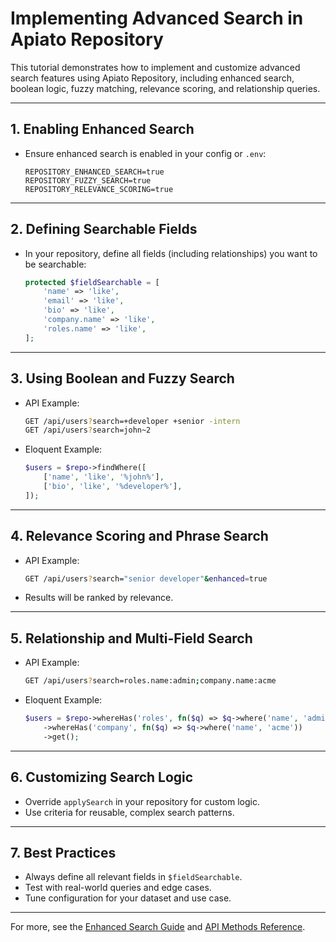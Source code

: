 # Implementing Advanced Search in Apiato Repository

This tutorial demonstrates how to implement and customize advanced search features using Apiato Repository, including enhanced search, boolean logic, fuzzy matching, relevance scoring, and relationship queries.

---

## 1. Enabling Enhanced Search

- Ensure enhanced search is enabled in your config or `.env`:
  ```env
  REPOSITORY_ENHANCED_SEARCH=true
  REPOSITORY_FUZZY_SEARCH=true
  REPOSITORY_RELEVANCE_SCORING=true
  ```

---

## 2. Defining Searchable Fields

- In your repository, define all fields (including relationships) you want to be searchable:
  ```php
  protected $fieldSearchable = [
      'name' => 'like',
      'email' => 'like',
      'bio' => 'like',
      'company.name' => 'like',
      'roles.name' => 'like',
  ];
  ```

---

## 3. Using Boolean and Fuzzy Search

- API Example:
  ```bash
  GET /api/users?search=+developer +senior -intern
  GET /api/users?search=john~2
  ```
- Eloquent Example:
  ```php
  $users = $repo->findWhere([
      ['name', 'like', '%john%'],
      ['bio', 'like', '%developer%'],
  ]);
  ```

---

## 4. Relevance Scoring and Phrase Search

- API Example:
  ```bash
  GET /api/users?search="senior developer"&enhanced=true
  ```
- Results will be ranked by relevance.

---

## 5. Relationship and Multi-Field Search

- API Example:
  ```bash
  GET /api/users?search=roles.name:admin;company.name:acme
  ```
- Eloquent Example:
  ```php
  $users = $repo->whereHas('roles', fn($q) => $q->where('name', 'admin'))
      ->whereHas('company', fn($q) => $q->where('name', 'acme'))
      ->get();
  ```

---

## 6. Customizing Search Logic

- Override `applySearch` in your repository for custom logic.
- Use criteria for reusable, complex search patterns.

---

## 7. Best Practices

- Always define all relevant fields in `$fieldSearchable`.
- Test with real-world queries and edge cases.
- Tune configuration for your dataset and use case.

---

For more, see the [Enhanced Search Guide](../guides/enhanced-search.md) and [API Methods Reference](../reference/api-methods.md).
